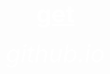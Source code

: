 <html>
 <head>
   <title>wow</title>
 </head>
  <body background="R.jpeg">
    <center><h1><font size="120"><font color="white"><u>get</u></font></font></h1></center>
    <center><h6><font size="10"><font color="white">github.io</font></font></h6></center>
    <audio conntrols src="Rick Astley - Never Gonna Give You Up (Official Music Video).mp3">
   <a href="https://bulbuwad.github.io/New-WebSite/">go bakc</a> 
  </body>
</html>

